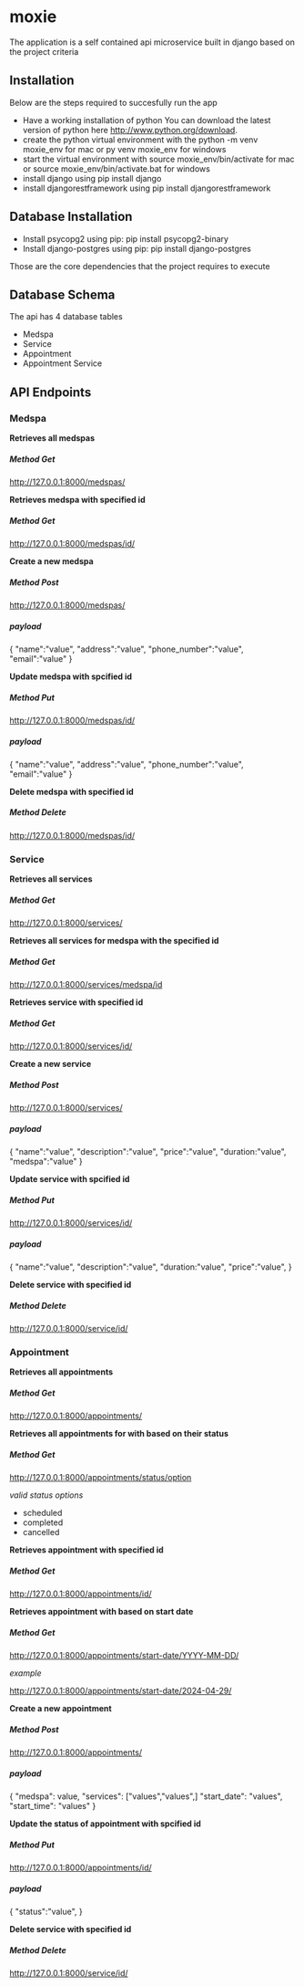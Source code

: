 # moxie
The application is a self contained api microservice built in django based on the project criteria

## Installation
Below are the steps required to succesfully run the app
- Have a working installation of python You can download the latest version of python here http://www.python.org/download.
- create the python virtual environment with the python -m venv moxie_env for mac or py venv moxie_env for windows
- start the virtual environment with source moxie_env/bin/activate for mac or source moxie_env/bin/activate.bat for windows
- install django using pip install django
- install djangorestframework using pip install djangorestframework

## Database Installation
- Install psycopg2 using pip: pip install psycopg2-binary
- Install django-postgres using pip: pip install django-postgres

Those are the core dependencies that the project requires to execute

## Database Schema
The api has 4 database tables
- Medspa
- Service
- Appointment
- Appointment Service

## API Endpoints
### Medspa

**Retrieves all medspas** 
##### Method Get 
http://127.0.0.1:8000/medspas/



**Retrieves medspa with specified id**
##### Method Get 
http://127.0.0.1:8000/medspas/id/


**Create a new medspa**
##### Method Post 
http://127.0.0.1:8000/medspas/
##### payload
{
    "name":"value",
    "address":"value",
    "phone_number":"value",
    "email":"value"
}

**Update medspa with spcified id**
##### Method Put 
http://127.0.0.1:8000/medspas/id/
##### payload
{
    "name":"value",
    "address":"value",
    "phone_number":"value",
    "email":"value"
}

**Delete medspa with specified id**
##### Method Delete 
http://127.0.0.1:8000/medspas/id/


### Service


**Retrieves all services**
##### Method Get 
http://127.0.0.1:8000/services/

 
**Retrieves all services for medspa with the specified id**
##### Method Get
http://127.0.0.1:8000/services/medspa/id


**Retrieves service with specified id**
##### Method Get 
http://127.0.0.1:8000/services/id/


**Create a new service**
##### Method Post 
http://127.0.0.1:8000/services/
##### payload
{
    "name":"value",
    "description":"value",
    "price":"value",
    "duration:"value",
    "medspa":"value"
}


**Update service with spcified id**
##### Method Put 
http://127.0.0.1:8000/services/id/
##### payload
{
    "name":"value",
    "description":"value",
    "duration:"value",
    "price":"value",
}


**Delete service with specified id**
##### Method Delete 
http://127.0.0.1:8000/service/id/


### Appointment


**Retrieves all appointments**
##### Method Get 
http://127.0.0.1:8000/appointments/


**Retrieves all appointments for with based on their status**
##### Method Get 
http://127.0.0.1:8000/appointments/status/option


*valid status options*
- scheduled
- completed
- cancelled


**Retrieves appointment with specified id**
##### Method Get 
http://127.0.0.1:8000/appointments/id/


**Retrieves appointment with based on start date**
##### Method Get 
http://127.0.0.1:8000/appointments/start-date/YYYY-MM-DD/


*example*


http://127.0.0.1:8000/appointments/start-date/2024-04-29/



**Create a new appointment**
##### Method Post 
http://127.0.0.1:8000/appointments/
##### payload
{
    "medspa": value,
    "services": ["values","values",]
    "start_date": "values",
    "start_time": "values"
}


**Update the status of appointment with spcified id**
##### Method Put 
http://127.0.0.1:8000/appointments/id/
##### payload
{
  "status":"value",
}


**Delete service with specified id**
##### Method Delete 
http://127.0.0.1:8000/service/id/
